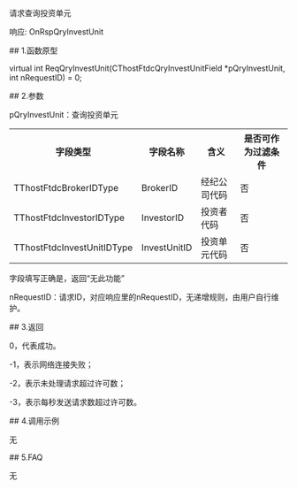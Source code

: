 <p>请求查询投资单元</p>
<p>响应: OnRspQryInvestUnit</p>
<span class="anchor" id="7f2c00d4-7136-4ede-8476-192ec3e9f84d"></span>
## 1.函数原型
<p>virtual int ReqQryInvestUnit(CThostFtdcQryInvestUnitField *pQryInvestUnit, int nRequestID) = 0;</p>
<span class="anchor" id="072a2ea9-e634-435d-8e7d-c48f6e021176"></span>
## 2.参数
<p>pQryInvestUnit：查询投资单元</p>
<table><tr><th style="TEXT-ALIGN: center;">字段类型</th><th style="TEXT-ALIGN: center;">字段名称</th><th style="TEXT-ALIGN: center;">含义</th><th style="TEXT-ALIGN: center;">是否可作为过滤条件</th></tr><tr><td style="TEXT-ALIGN: left;">TThostFtdcBrokerIDType</td>
<td style="TEXT-ALIGN: left;">BrokerID</td>
<td style="TEXT-ALIGN: left;">经纪公司代码</td>
<td style="TEXT-ALIGN: left;">否</td>
</tr>
<tr><td style="TEXT-ALIGN: left;">TThostFtdcInvestorIDType</td>
<td style="TEXT-ALIGN: left;">InvestorID</td>
<td style="TEXT-ALIGN: left;">投资者代码</td>
<td style="TEXT-ALIGN: left;">否</td>
</tr>
<tr><td style="TEXT-ALIGN: left;">TThostFtdcInvestUnitIDType</td>
<td style="TEXT-ALIGN: left;">InvestUnitID</td>
<td style="TEXT-ALIGN: left;">投资单元代码</td>
<td style="TEXT-ALIGN: left;">否</td>
</tr>
</table>
<p>字段填写正确是，返回“无此功能”</p>
<p>nRequestID：请求ID，对应响应里的nRequestID，无递增规则，由用户自行维护。</p>
<span class="anchor" id="8db0b4ab-442f-403e-b401-570d67a9e89d"></span>
## 3.返回
<p>0，代表成功。</p>
<p>-1，表示网络连接失败；</p>
<p>-2，表示未处理请求超过许可数；</p>
<p>-3，表示每秒发送请求数超过许可数。</p>
<span class="anchor" id="ec3ff3e8-3ccb-4e2b-b36f-fb8fca51353a"></span>
## 4.调用示例
<p>无</p>
<span class="anchor" id="c2ce7746-321c-42cb-8249-6131a1d1b8b9"></span>
## 5.FAQ
<p>无</p>
